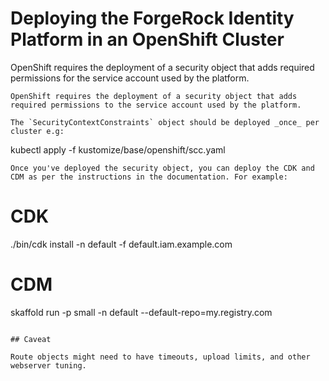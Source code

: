 # Deploying the ForgeRock Identity Platform in an OpenShift Cluster

OpenShift requires the deployment of a security object that adds required permissions for the service account used by the platform.
```suggestion
OpenShift requires the deployment of a security object that adds required permissions to the service account used by the platform.

The `SecurityContextConstraints` object should be deployed _once_ per cluster e.g:

```
kubectl apply -f kustomize/base/openshift/scc.yaml
```
Once you've deployed the security object, you can deploy the CDK and CDM as per the instructions in the documentation. For example:

```
# CDK
./bin/cdk install -n default -f default.iam.example.com

# CDM
skaffold run -p small -n default --default-repo=my.registry.com
```

## Caveat

Route objects might need to have timeouts, upload limits, and other webserver tuning.

